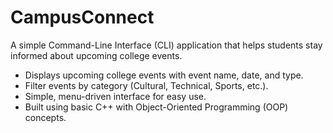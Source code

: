 # CampusConnect
A simple Command-Line Interface (CLI) application that helps students stay informed about upcoming college events.

-  Displays upcoming college events with event name, date, and type.
-  Filter events by category (Cultural, Technical, Sports, etc.).
-  Simple, menu-driven interface for easy use.
-  Built using basic C++ with Object-Oriented Programming (OOP) concepts.
